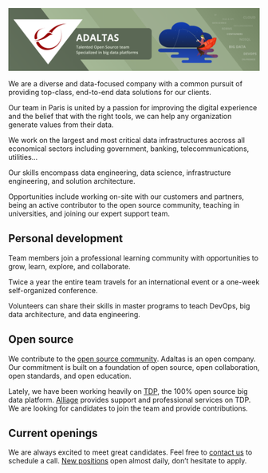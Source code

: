 ![Adaltas banner](./banner.png)

We are a diverse and data-focused company with a common pursuit of providing top-class, end-to-end data solutions for our clients.

Our team in Paris is united by a passion for improving the digital experience and the belief that with the right tools, we can help any organization generate values from their data.

We work on the largest and most critical data infrastructures accross all economical sectors including government, banking, telecommunications, utilities...

Our skills encompass data engineering, data science, infrastructure engineering, and solution architecture.

Opportunities include working on-site with our customers and partners, being an active contributor to the open source community, teaching in universities, and joining our expert support team.

## Personal development

Team members join a professional learning community with opportunities to grow, learn, explore, and collaborate.

Twice a year the entire team travels for an international event or a one-week self-organized conference.

Volunteers can share their skills in master programs to teach DevOps, big data architecture, and data engineering.

## Open source

We contribute to the [open source community](https://www.adaltas.com/en/opensource/). Adaltas is an open company. Our commitment is built on a foundation of open source, open collaboration, open standards, and open education.

Lately, we have been working heavily on [TDP](https://github.com/TOSIT-FR/TDP), the 100% open source big data platform. [Alliage](https://www.alliage.io) provides support and professional services on TDP. We are looking for candidates to join the team and provide contributions.


## Current openings

We are always excited to meet great candidates. Feel free to [contact us](https://www.adaltas.com/en/careers/) to schedule a call. [New positions](https://www.adaltas.com/en/careers/) open almost daily, don’t hesitate to apply.